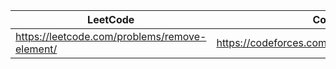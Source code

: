 |LeetCode   |Codeforces        |        
|-----------|--------|
| https://leetcode.com/problems/remove-element/  | https://codeforces.com/problemset/problem/1592/A|
